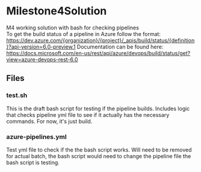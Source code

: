 # Milestone4Solution
M4 working solution with bash for checking pipelines
<br>
To get the build status of a pipeline in Azure follow the format: https://dev.azure.com/{organization}/{project}/_apis/build/status/{definition}?api-version=6.0-preview.1
Documentation can be found here: https://docs.microsoft.com/en-us/rest/api/azure/devops/build/status/get?view=azure-devops-rest-6.0

## Files
### test.sh
This is the draft bash script for testing if the pipeline builds. Includes logic that checks pipeline yml file to see if it actually has the necessary commands. For now, it's just build.

### azure-pipelines.yml
Test yml file to check if the the bash script works. Will need to be removed for actual batch, the bash script would need to change the pipeline file the bash script is testing. 
